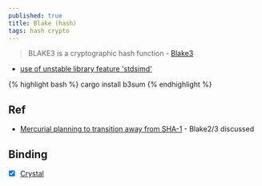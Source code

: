 ```yaml
---
published: true
title: Blake (hash)
tags: hash crypto
---
```

> BLAKE3 is a cryptographic hash function - [Blake3](https://github.com/BLAKE3-team/BLAKE3)

- [use of unstable library feature 'stdsimd'](https://github.com/BLAKE3-team/BLAKE3/issues/57)

{% highlight bash %}
cargo install b3sum
{% endhighlight %}

## Ref
- [Mercurial planning to transition away from SHA-1](https://lwn.net/Articles/832111/) - Blake2/3 discussed

## Binding
- [x] [Crystal](https://github.com/didactic-drunk/blake3.cr)
